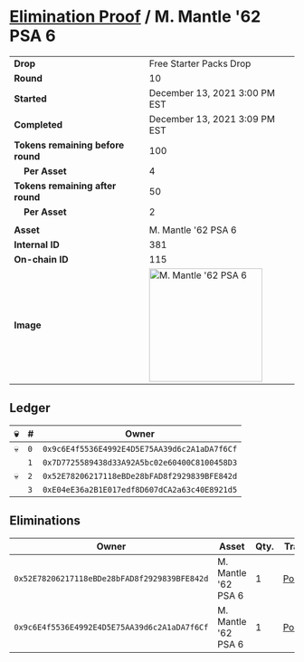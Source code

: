 # [Elimination Proof](./readme.md) / M. Mantle &#039;62 PSA 6

|||
|---|---|
| **Drop** | Free Starter Packs Drop |
| **Round** | 10 |
| **Started** | December 13, 2021 3:00 PM EST |
| **Completed** | December 13, 2021 3:09 PM EST |
| **Tokens remaining before round** | 100 |
| **&nbsp;&nbsp;&nbsp;&nbsp;Per Asset** | 4 |
| **Tokens remaining after round** | 50 |
| **&nbsp;&nbsp;&nbsp;&nbsp;Per Asset** | 2 |
| | |
| **Asset** | M. Mantle &#039;62 PSA 6 |
| **Internal ID** | 381 |
| **On-chain ID** | 115 |
| **Image** | <img src="https://tcdn.blokpax.com/95048cbb-7e6c-435c-8f0c-430abacece01/61258ad890fb9c8139aaf9b661ed9aa9dc9873954ad28a12e17bc895ee88d9ef.jpg" height="200" alt="M. Mantle &#039;62 PSA 6" /> |

## Ledger

| 💀 | # | Owner |
| --- | --- | --- |
| 💀 | `0` | `0x9c6E4f5536E4992E4D5E75AA39d6c2A1aDA7f6Cf` |
|  | `1` | `0x7D7725589438d33A92A5bc02e60400C8100458D3` |
| 💀 | `2` | `0x52E78206217118eBDe28bFAD8f2929839BFE842d` |
|  | `3` | `0xE04eE36a2B1E017edf8D607dCA2a63c40E8921d5` |


## Eliminations

| Owner | Asset | Qty. | Transaction |
| --- | --- | --- | --- |
| `0x52E78206217118eBDe28bFAD8f2929839BFE842d` | M. Mantle '62 PSA 6 | 1 | [Polygonscan](https://polygonscan.com/tx/0xf7371d34b063a7bdddfcdde54d1cd42cb69ae3dbf2b7106ba8875932c29531ea) |
| `0x9c6E4f5536E4992E4D5E75AA39d6c2A1aDA7f6Cf` | M. Mantle '62 PSA 6 | 1 | [Polygonscan](https://polygonscan.com/tx/0x0ef989d8a80feed7accdccdcf21fd6f8767398a04a5d5971a9bf3913de11b2a1) |
